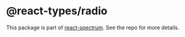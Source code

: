 # @react-types/radio

This package is part of [react-spectrum](https://github.com/adobe/react-spectrum). See the repo for more details.

